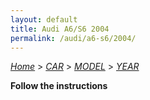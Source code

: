 ```yaml
---
layout: default
title: Audi A6/S6 2004
permalink: /audi/a6-s6/2004/
---
```

[*Home*](/) > [*CAR*](/car/) > [*MODEL*](/car/model/) > [*YEAR*](/car/model/year/)

**Follow the instructions**